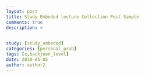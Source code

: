 ```yaml
---
layout: post
title: Study Embeded lecture Collection Post Sample
comments: true
description: >
  

study: [study_embeded]
categories: [personal_prob]
tags: [c,backjoon_level]
date: 2018-05-05
author: author2
---
```





